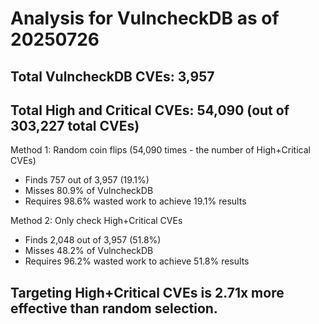 # Analysis for VulncheckDB as of 20250726

## Total VulncheckDB CVEs: 3,957
## Total High and Critical CVEs: 54,090 (out of 303,227 total CVEs)

Method 1: Random coin flips (54,090 times - the number of High+Critical CVEs)
  - Finds 757 out of 3,957 (19.1%)
  - Misses 80.9% of VulncheckDB
  - Requires 98.6% wasted work to achieve 19.1% results

Method 2: Only check High+Critical CVEs
  - Finds 2,048 out of 3,957 (51.8%)
  - Misses 48.2% of VulncheckDB
  - Requires 96.2% wasted work to achieve 51.8% results

## Targeting High+Critical CVEs is 2.71x more effective than random selection.
